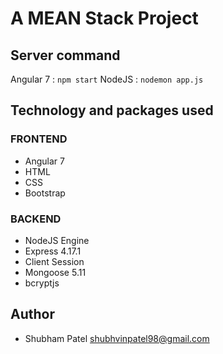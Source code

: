# A MEAN Stack Project

## Server command

Angular 7 :
	`npm start`
NodeJS :
	`nodemon app.js`

## Technology and packages used

### FRONTEND
- Angular 7
- HTML
- CSS
- Bootstrap

### BACKEND
- NodeJS Engine
- Express 4.17.1
- Client Session
- Mongoose 5.11
- bcryptjs

## Author

- Shubham Patel <shubhvinpatel98@gmail.com>